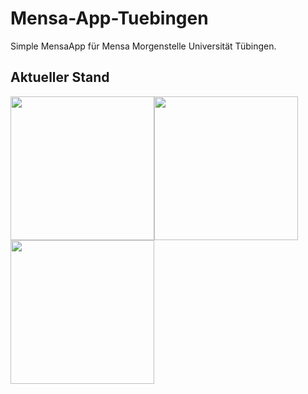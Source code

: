 # Mensa-App-Tuebingen
Simple MensaApp für Mensa Morgenstelle Universität Tübingen.

## Aktueller Stand

<img src="http://i.epvpimg.com/K0k2b.jpg" width="230" style="float:left;"/>
<img src="http://i.epvpimg.com/FmdBc.jpg" width="230" style="float:left;"/>
<img src="http://i.epvpimg.com/l0hBc.jpg" width="230" style="float:left;"/>

